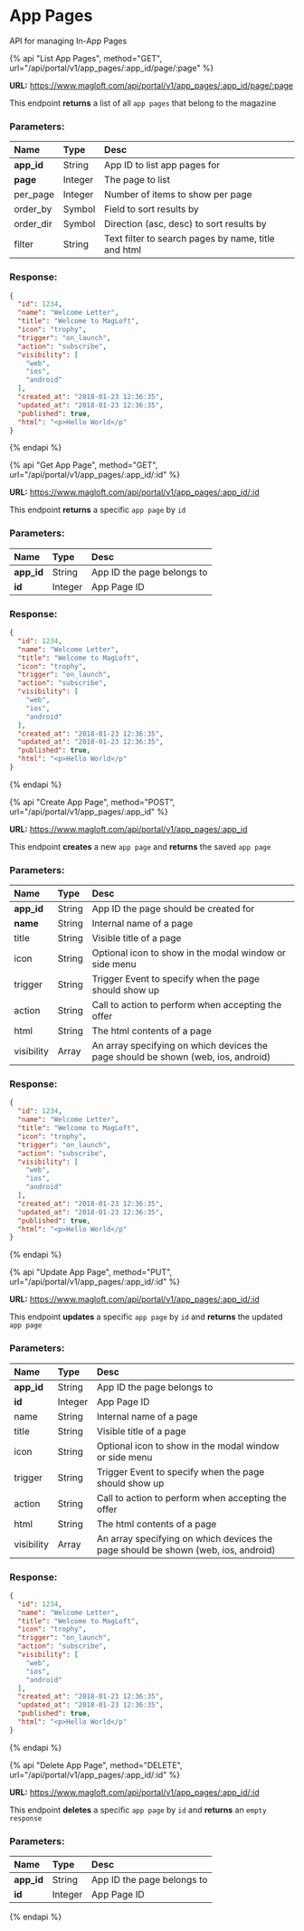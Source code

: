 # App Pages

API for managing In-App Pages

{% api "List App Pages", method="GET", url="/api/portal/v1/app_pages/:app_id/page/:page" %}

**URL:** https://www.magloft.com/api/portal/v1/app_pages/:app_id/page/:page

This endpoint **returns** a list of all `app pages` that belong to the magazine

### Parameters:

| Name       | Type    | Desc                                                |
| :--------- | :------ | :-------------------------------------------------- |
| **app_id** | String  | App ID to list app pages for                        |
| **page**   | Integer | The page to list                                    |
| per_page   | Integer | Number of items to show per page                    |
| order_by   | Symbol  | Field to sort results by                            |
| order_dir  | Symbol  | Direction (asc, desc) to sort results by            |
| filter     | String  | Text filter to search pages by name, title and html |

### Response:

```json
{
  "id": 1234,
  "name": "Welcome Letter",
  "title": "Welcome to MagLoft",
  "icon": "trophy",
  "trigger": "on_launch",
  "action": "subscribe",
  "visibility": [
    "web",
    "ios",
    "android"
  ],
  "created_at": "2018-01-23 12:36:35",
  "updated_at": "2018-01-23 12:36:35",
  "published": true,
  "html": "<p>Hello World</p"
}
```

{% endapi %}

{% api "Get App Page", method="GET", url="/api/portal/v1/app_pages/:app_id/:id" %}

**URL:** https://www.magloft.com/api/portal/v1/app_pages/:app_id/:id

This endpoint **returns** a specific `app page` by `id`

### Parameters:

| Name       | Type    | Desc                       |
| :--------- | :------ | :------------------------- |
| **app_id** | String  | App ID the page belongs to |
| **id**     | Integer | App Page ID                |

### Response:

```json
{
  "id": 1234,
  "name": "Welcome Letter",
  "title": "Welcome to MagLoft",
  "icon": "trophy",
  "trigger": "on_launch",
  "action": "subscribe",
  "visibility": [
    "web",
    "ios",
    "android"
  ],
  "created_at": "2018-01-23 12:36:35",
  "updated_at": "2018-01-23 12:36:35",
  "published": true,
  "html": "<p>Hello World</p"
}
```

{% endapi %}

{% api "Create App Page", method="POST", url="/api/portal/v1/app_pages/:app_id" %}

**URL:** https://www.magloft.com/api/portal/v1/app_pages/:app_id

This endpoint **creates** a new `app page` and **returns** the saved `app page`

### Parameters:

| Name       | Type   | Desc                                                                              |
| :--------- | :----- | :-------------------------------------------------------------------------------- |
| **app_id** | String | App ID the page should be created for                                             |
| **name**   | String | Internal name of a page                                                           |
| title      | String | Visible title of a page                                                           |
| icon       | String | Optional icon to show in the modal window or side menu                            |
| trigger    | String | Trigger Event to specify when the page should show up                             |
| action     | String | Call to action to perform when accepting the offer                                |
| html       | String | The html contents of a page                                                       |
| visibility | Array  | An array specifying on which devices the page should be shown (web, ios, android) |

### Response:

```json
{
  "id": 1234,
  "name": "Welcome Letter",
  "title": "Welcome to MagLoft",
  "icon": "trophy",
  "trigger": "on_launch",
  "action": "subscribe",
  "visibility": [
    "web",
    "ios",
    "android"
  ],
  "created_at": "2018-01-23 12:36:35",
  "updated_at": "2018-01-23 12:36:35",
  "published": true,
  "html": "<p>Hello World</p"
}
```

{% endapi %}

{% api "Update App Page", method="PUT", url="/api/portal/v1/app_pages/:app_id/:id" %}

**URL:** https://www.magloft.com/api/portal/v1/app_pages/:app_id/:id

This endpoint **updates** a specific `app page` by `id` and **returns** the updated `app page`

### Parameters:

| Name       | Type    | Desc                                                                              |
| :--------- | :------ | :-------------------------------------------------------------------------------- |
| **app_id** | String  | App ID the page belongs to                                                        |
| **id**     | Integer | App Page ID                                                                       |
| name       | String  | Internal name of a page                                                           |
| title      | String  | Visible title of a page                                                           |
| icon       | String  | Optional icon to show in the modal window or side menu                            |
| trigger    | String  | Trigger Event to specify when the page should show up                             |
| action     | String  | Call to action to perform when accepting the offer                                |
| html       | String  | The html contents of a page                                                       |
| visibility | Array   | An array specifying on which devices the page should be shown (web, ios, android) |

### Response:

```json
{
  "id": 1234,
  "name": "Welcome Letter",
  "title": "Welcome to MagLoft",
  "icon": "trophy",
  "trigger": "on_launch",
  "action": "subscribe",
  "visibility": [
    "web",
    "ios",
    "android"
  ],
  "created_at": "2018-01-23 12:36:35",
  "updated_at": "2018-01-23 12:36:35",
  "published": true,
  "html": "<p>Hello World</p"
}
```

{% endapi %}

{% api "Delete App Page", method="DELETE", url="/api/portal/v1/app_pages/:app_id/:id" %}

**URL:** https://www.magloft.com/api/portal/v1/app_pages/:app_id/:id

This endpoint **deletes** a specific `app page` by `id` and **returns** an `empty response`

### Parameters:

| Name       | Type    | Desc                       |
| :--------- | :------ | :------------------------- |
| **app_id** | String  | App ID the page belongs to |
| **id**     | Integer | App Page ID                |

{% endapi %}
